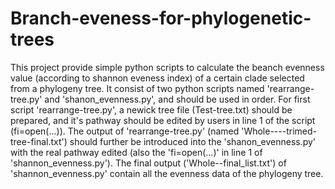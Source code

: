 # Branch-eveness-for-phylogenetic-trees
 This project provide simple python scripts to calculate the beanch evenness value (according to shannon eveness index) of a certain clade selected from a phylogeny tree. It consist of two python scripts named 'rearrange-tree.py' and 'shanon_evenness.py', and should be used in order. For first script 'rearrange-tree.py', a newick tree file (Test-tree.txt) should be prepared, and it's pathway should be edited by users in line 1 of the script (fi=open(...)). The output of 'rearrange-tree.py' (named 'Whole----trimed-tree-final.txt') should further be introduced into the 'shanon_evenness.py' with the real pathway edited (also the 'fi=open(...)' in line 1 of 'shannon_evenness.py'). The final output ('Whole--final_list.txt') of 'shannon_evenness.py' contain all the evenness data of the phylogeny tree.

